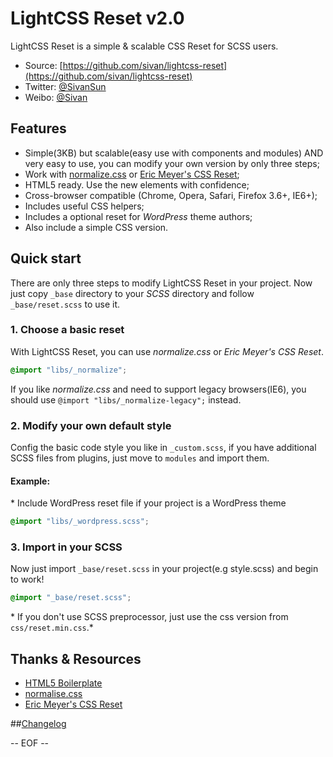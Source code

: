 # LightCSS Reset v2.0

LightCSS Reset is a simple & scalable CSS Reset for SCSS users.

* Source: [https://github.com/sivan/lightcss-reset](https://github.com/sivan/lightcss-reset)
* Twitter: [@SivanSun](http://twitter.com/SivanSun)
* Weibo: [@Sivan](http://weibo.com/sivan)

## Features

* Simple(3KB) but scalable(easy use with components and modules) AND very easy to use, you can modify your own version by only three steps;
* Work with [normalize.css](http://necolas.github.com/normalize.css/) or [Eric Meyer's CSS Reset](http://meyerweb.com/eric/tools/css/reset/);
* HTML5 ready. Use the new elements with confidence;
* Cross-browser compatible (Chrome, Opera, Safari, Firefox 3.6+, IE6+);
* Includes useful CSS helpers;
* Includes a optional reset for *WordPress* theme authors;
* Also include a simple CSS version.

## Quick start

There are only three steps to modify LightCSS Reset in your project.
Now just copy `_base` directory to your *SCSS* directory and follow `_base/reset.scss` to use it.

### 1. Choose a basic reset

With LightCSS Reset, you can use *normalize.css* or *Eric Meyer's CSS Reset*.

```scss
@import "libs/_normalize";
```

If you like *normalize.css* and need to support legacy browsers(IE6), you should use `@import "libs/_normalize-legacy";` instead.

### 2. Modify your own default style

Config the basic code style you like in `_custom.scss`, if you have additional SCSS files from plugins, just move to `modules` and import them.

#### Example:

\* Include WordPress reset file if your project is a WordPress theme

```scss
@import "libs/_wordpress.scss";
```

### 3. Import in your SCSS

Now just import `_base/reset.scss` in your project(e.g style.scss) and begin to work!

```scss
@import "_base/reset.scss";
```

\* If you don't use SCSS preprocessor, just use the css version from `css/reset.min.css`.*


## Thanks & Resources

* [HTML5 Boilerplate](https://github.com/h5bp/html5-boilerplate)
* [normalise.css](http://necolas.github.com/normalize.css/)
* [Eric Meyer's CSS Reset](http://meyerweb.com/eric/tools/css/reset/)

##[Changelog](CHANGELOG.md)

-- EOF --
